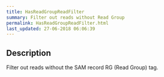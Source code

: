 ```yaml
---
title: HasReadGroupReadFilter
summary: Filter out reads without Read Group
permalink: HasReadGroupReadFilter.html
last_updated: 27-06-2018 06:06:39
---
```



## Description

Filter out reads without the SAM record RG (Read Group) tag.

